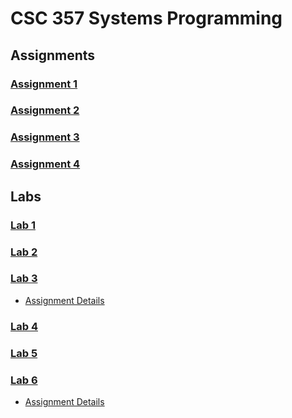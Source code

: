 # CSC 357 Systems Programming

## Assignments
### [Assignment 1](https://github.com/keen-cp/cpe-357-assignment-1-ishaansathaye)
### [Assignment 2](https://github.com/keen-cp/cpe-357-assignment-2-ishaansathaye)
### [Assignment 3](https://github.com/keen-cp/cpe-357-assignment-3-ishaansathaye)
### [Assignment 4](https://github.com/keen-cp/cpe-357-assignment-4-ishaansathaye)

## Labs
### [Lab 1](https://github.com/keen-cp/cpe-357-lab-1-ishaansathaye)
### [Lab 2](https://github.com/keen-cp/cpe-357-lab-2-ishaansathaye)
### [Lab 3](./Lab3)
- [Assignment Details](https://canvas.calpoly.edu/courses/83933/assignments/562932)
### [Lab 4](https://github.com/keen-cp/cpe-357-lab-4-ishaansathaye)
### [Lab 5](Lacuna)
### [Lab 6](./Lab6)
- [Assignment Details](https://canvas.calpoly.edu/courses/83933/assignments/562934)